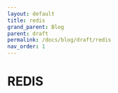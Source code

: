 ```yaml
---
layout: default
title: redis
grand_parent: Blog
parent: draft
permalink: /docs/blog/draft/redis
nav_order: 1
---
```


REDIS
===========
